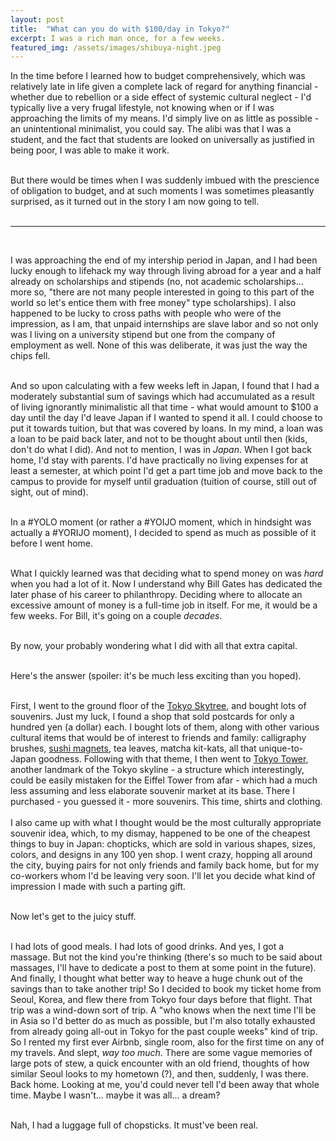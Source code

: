 ```yaml
---
layout: post
title:  "What can you do with $100/day in Tokyo?"
excerpt: I was a rich man once, for a few weeks.
featured_img: /assets/images/shibuya-night.jpeg
---
```



In the time before I learned how to budget comprehensively, which was relatively late in life given a complete lack of regard for anything financial - whether due to rebellion or a side effect of systemic cultural neglect -  I'd typically live a very frugal lifestyle, not knowing when or if I was approaching the limits of my means. I'd simply live on as little as possible - an unintentional minimalist, you could say. The alibi was that I was a student, and the fact that students are looked on universally as justified in being poor, I was able to make it work.  
<br/>

But there would be times when I was suddenly imbued with the prescience of obligation to budget, and at such moments I was sometimes pleasantly surprised, as it turned out in the story I am now going to tell.   
<br/>

<hr class="hr2">
<br/>

I was approaching the end of my intership period in Japan, and I had been lucky enough to lifehack my way through living abroad for a year and a half already on scholarships and stipends (no, not academic scholarships... more so, "there are not many people interested in going to this part of the world so let's entice them with free money" type scholarships). I also happened to be lucky to cross paths with people who were of the impression, as I am, that unpaid internships are slave labor and so not only was I living on a university stipend but one from the company of employment as well. None of this was deliberate, it was just the way the chips fell.  
 <br/>

And so upon calculating with a few weeks left in Japan, I found that I had a moderately substantial sum of savings which had accumulated as a result of living ignorantly minimalistic all that time - what would amount to $100 a day until the day I'd leave Japan if I wanted to spend it all. I could choose to put it towards tuition, but that was covered by loans. In my mind, a loan was a loan to be paid back later, and not to be thought about until then (kids, don't do what I did). And not to mention, I was in _Japan_. When I got back home, I'd stay with parents. I'd have practically no living expenses for at least a semester, at which point I'd get a part time job and move back to the campus to provide for myself until graduation (tuition of course, still out of sight, out of mind).   
<br/>

In a #YOLO moment (or rather a #YOIJO moment, which in hindsight was actually a #YORIJO moment), I decided to spend as much as possible of it before I went home.   
<br/>

What I quickly learned was that deciding what to spend money on was _hard_ when you had a lot of it. Now I understand why Bill Gates has dedicated the later phase of his career to philanthropy. Deciding where to allocate an excessive amount of money is a full-time job in itself. For me, it would be a few weeks. For Bill, it's going on a couple _decades_.  
<br/>

By now, your probably wondering what I did with all that extra capital.   
<br/>

Here's the answer (spoiler: it's be much less exciting than you hoped).  
<br/>

First, I went to the ground floor of the [Tokyo Skytree](https://en.wikipedia.org/wiki/Tokyo_Skytree), and bought lots of souvenirs. Just my luck, I found a shop that sold postcards for only a hundred yen (a dollar) each. I bought lots of them, along with other various cultural items that would be of interest to friends and family: calligraphy brushes, [sushi magnets](https://www.businessinsider.com/how-fake-food-became-90-million-dollar-industry-japan-2019-1), tea leaves, matcha kit-kats, all that unique-to-Japan goodness. Following with that theme, I then went to [Tokyo Tower](https://en.wikipedia.org/wiki/Tokyo_Tower), another landmark of the Tokyo skyline - a structure which interestingly, could be easily mistaken for the Eiffel Tower from afar - which had a much less assuming and less elaborate souvenir market at its base. There I purchased - you guessed it - more souvenirs. This time, shirts and clothing.  
  <br/>
I also came up with what I thought would be the most culturally appropriate souvenir idea, which, to my dismay, happened to be one of the cheapest things to buy in Japan: chopticks, which  are sold in various shapes, sizes, colors, and designs in any 100 yen shop. I went crazy, hopping all around the city, buying pairs for not only friends and family back home, but for my co-workers whom I'd be leaving very soon. I'll let you decide what kind of impression I made with such a parting gift.   
<br/>

Now let's get to the juicy stuff.  
<br/>

I had lots of good meals. I had lots of good drinks. And yes, I got a massage. But not the kind you're thinking (there's so much to be said about massages, I'll have to dedicate a post to them at some point in the future). And finally, I thought what better way to heave a huge chunk out of the savings than to take another trip! So I decided to book my ticket home from Seoul, Korea, and flew there from Tokyo four days before that flight. That trip was a wind-down sort of trip. A "who knows when the next time I'll be in Asia so I'd better do as much as possible, but I'm also totally exhausted from already going all-out in Tokyo for the past couple weeks" kind of trip. So I rented my first ever Airbnb, single room, also for the first time on any of my travels. And slept, *way too much*. There are some vague memories of large pots of stew, a quick encounter with an old friend, thoughts of how similar Seoul looks to my hometown (?), and then, suddenly, I was there. Back home. Looking at me, you'd could never tell I'd been away that whole time. Maybe I wasn't... maybe it was all... a dream?  
<br/>

Nah, I had a luggage full of chopsticks. It must've been real.
